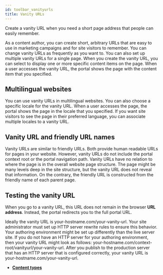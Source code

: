 ```yaml
---
id: toolbar_vanityurls
title: Vanity URLs
---
```


Create a vanity URL when you need a short page address that people can easily remember.

As a content author, you can create short, arbitrary URLs that are easy to use in marketing campaigns and for site visitors to remember. You can change vanity URLs as frequently as you want to. You can also set up multiple vanity URLs for a single page. When you create the vanity URL, you can select to display one or more specific content items on the page. When a user accesses the vanity URL, the portal shows the page with the content item that you specified.

## Multilingual websites

You can use vanity URLs in multilingual websites. You can also choose a specific locale for the vanity URL. When a user accesses the page, the portal shows the page in the locale that you specified. If you want site visitors to see the page in their preferred language, you can associate multiple locales to a vanity URL.

## Vanity URL and friendly URL names

Vanity URLs are similar to friendly URLs. Both provide human readable URLs for pages in your website. However, vanity URLs do not include the portal context root or the portal navigation path. Vanity URLs have no relation to where the page is in the overall website page structure. The page might be many levels deep in the site structure, but the vanity URL does not reveal that information. On the contrary, the friendly URL is constructed from the friendly name of each parent page.

## Testing the vanity URL

When you go to a vanity URL, this URL does not remain in the browser **URL address**. Instead, the portal redirects you to the full portal URL.

Ideally the vanity URL is your-hostname.com/your-vanity-url. Your site administrator must set up HTTP server rewrite rules to ensure this behavior. Your authoring environment might be set up differently than the live server site. If you do not have an HTTP server for your authoring environment, then your vanity URL might look as follows: your-hostname.com/context-root/vanityurl/your-vanity-url. After you publish to the production server that has an HTTP server that is configured correctly, your vanity URL is your-hostname.com/your-vanity-url.


-   **[Content types](toolbar_content_types.md)** 


